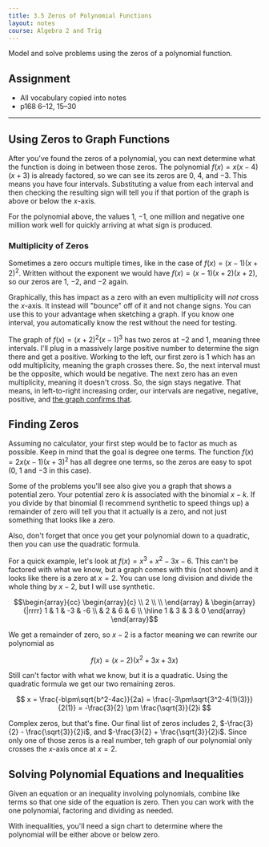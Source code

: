 ```yaml
---
title: 3.5 Zeros of Polynomial Functions
layout: notes
course: Algebra 2 and Trig
---
```


Model and solve problems using the zeros of a polynomial function.

## Assignment

- All vocabulary copied into notes
- p168 6–12, 15–30

---

## Using Zeros to Graph Functions

After you've found the zeros of a polynomial, you can next determine what the function is doing in between those zeros. The polynomial $f(x)=x(x-4)(x+3)$ is already factored, so we can see its zeros are $0$, $4$, and $-3$. This means you have four intervals. Substituting a value from each interval and then checking the resulting sign will tell you if that portion of the graph is above or below the $x$-axis.

For the polynomial above, the values $1$, $-1$, one million and negative one million work well for quickly arriving at what sign is produced.

### Multiplicity of Zeros

Sometimes a zero occurs multiple times, like in the case of $f(x)=(x-1)(x+2)^2$. Written without the exponent we would have $f(x) = (x-1)(x+2)(x+2)$, so our zeros are $1$, $-2$, and $-2$ again.

Graphically, this has impact as a zero with an even multiplicity will *not* cross the $x$-axis. It instead will "bounce" off of it and not change signs. You can use this to your advantage when sketching a graph. If you know one interval, you automatically know the rest without the need for testing.

The graph of $f(x)=(x+2)^2(x-1)^3$ has two zeros at $-2$ and $1$, meaning three intervals. I'll plug in a massively large positive number to determine the sign there and get a positive. Working to the left, our first zero is $1$ which has an odd multiplicity, meaning the graph crosses there. So, the next interval must be the opposite, which would be negative. The next zero has an even multiplicity, meaning it doesn't cross. So, the sign stays negative. That means, in left-to-right increasing order, our intervals are negative, negative, positive, and [the graph confirms that](https://www.desmos.com/calculator/b2zsws9pxo).

## Finding Zeros

Assuming no calculator, your first step would be to factor as much as possible. Keep in mind that the goal is degree one terms. The function $f(x)=2x(x-1)(x+3)^2$ has all degree one terms, so the zeros are easy to spot ($0$, $1$ and $-3$ in this case).

Some of the problems you'll see also give you a graph that shows a potential zero. Your potential zero $k$ is associated with the binomial $x-k$. If you divide by that binomial (I recommend synthetic to speed things up) a remainder of zero will tell you that it actually is a zero, and not just something that looks like a zero.

Also, don't forget that once you get your polynomial down to a quadratic, then you can use the quadratic formula.

For a quick example, let's look at $f(x) = x^3 + x^2 - 3x - 6$. This can't be factored with what we know, but a graph comes with this (not shown) and it looks like there is a zero at $x=2$. You can use long division and divide the whole thing by $x-2$, but I will use synthetic.

$$\begin{array}{cc}
    \begin{array}{c} \\ 2 \\ \\ \end{array}
    &
    \begin{array}{|rrrr}  
        1 & 1 &   -3 & -6 \\
          &   2 & 6 & 6 \\
        \hline
        1 & 3 & 3 & 0
    \end{array}
\end{array}$$

We get a remainder of zero, so $x-2$ is a factor meaning we can rewrite our polynomial as

$$ f(x)=(x-2)(x^2+3x+3x) $$

Still can't factor with what we know, but it is a quadratic. Using the quadratic formula we get our two remaining zeros.

$$ x = \frac{-b\pm\sqrt{b^2-4ac}}{2a} = \frac{-3\pm\sqrt{3^2-4(1)(3)}}{2(1)} = -\frac{3}{2} \pm \frac{\sqrt{3}}{2}i $$

Complex zeros, but that's fine. Our final list of zeros includes $2$, $-\frac{3}{2} - \frac{\sqrt{3}}{2}i$, and $-\frac{3}{2} + \frac{\sqrt{3}}{2}i$. Since only one of those zeros is a real number, teh graph of our polynomial only crosses the $x$-axis once at $x=2$.

## Solving Polynomial Equations and Inequalities

Given an equation or an inequality involving polynomials, combine like terms so that one side of the equation is zero. Then you can work with the one polynomial, factoring and dividing as needed.

With inequalities, you'll need a sign chart to determine where the polynomial will be either above or below zero.
